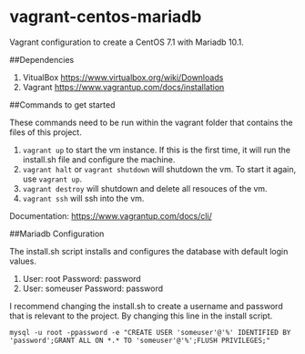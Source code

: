 # vagrant-centos-mariadb

Vagrant configuration to create a CentOS 7.1 with Mariadb 10.1.

##Dependencies

1. VitualBox https://www.virtualbox.org/wiki/Downloads
2. Vagrant https://www.vagrantup.com/docs/installation

##Commands to get started

These commands need to be run within the vagrant folder that contains the files of this project.

1. `vagrant up` to start the vm instance.  If this is the first time, it will run the install.sh file and configure the machine.
2. `vagrant halt` or `vagrant shutdown` will shutdown the vm.  To start it again, use `vagrant up`.
3. `vagrant destroy` will shutdown and delete all resouces of the vm.
4. `vagrant ssh` will ssh into the vm.

Documentation: https://www.vagrantup.com/docs/cli/

##Mariadb Configuration

The install.sh script installs and configures the database with default login values.

1. User: root Password: password
2. User: someuser Password: password

I recommend changing the install.sh to create a username and password that is relevant to the project. By changing this line in the install script.

`mysql -u root -ppassword -e "CREATE USER 'someuser'@'%' IDENTIFIED BY 'password';GRANT ALL ON *.* TO 'someuser'@'%';FLUSH PRIVILEGES;"`
